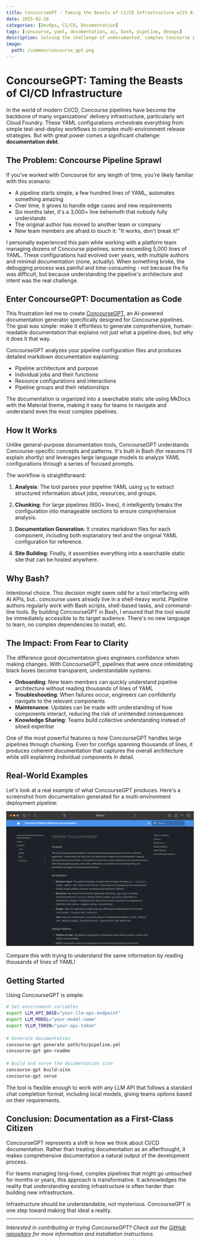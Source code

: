 ```yaml
---
title: ConcourseGPT - Taming the Beasts of CI/CD Infrastructure with AI-Generated Documentation
date: 2025-02-26
categories: [DevOps, CI/CD, Documentation]
tags: [concourse, yaml, documentation, ai, bash, pipeline, devops]
description: Solving the challenge of undocumented, complex Concourse pipelines with an AI-powered tool that generates comprehensive documentation for configurations that often remain untouched for months or years.
image:
  path: /common/concourse_gpt.png
---
```


# ConcourseGPT: Taming the Beasts of CI/CD Infrastructure

In the world of modern CI/CD, Concourse pipelines have become the backbone of many organizations' delivery infrastructure, particularly wrt Cloud Foundry. These YAML configurations orchestrate everything from simple test-and-deploy workflows to complex multi-environment release strategies. But with great power comes a significant challenge: **documentation debt**.

## The Problem: Concourse Pipeline Sprawl

If you've worked with Concourse for any length of time, you're likely familiar with this scenario:

- A pipeline starts simple, a few hundred lines of YAML, automates something amazing
- Over time, it grows to handle edge cases and new requirements
- Six months later, it's a 3,000+ line behemoth that nobody fully understands
- The original author has moved to another team or company
- New team members are afraid to touch it: "It works, don't break it!"

I personally experienced this pain while working with a platform team managing dozens of Concourse pipelines, some exceeding 5,000 lines of YAML. These configurations had evolved over years, with multiple authors and minimal documentation (none, actually). When something broke, the debugging process was painful and time-consuming - not because the fix was difficult, but because understanding the pipeline's architecture and intent was the real challenge.

## Enter ConcourseGPT: Documentation as Code

This frustration led me to create [ConcourseGPT](https://github.com/jmcdice/concourse-gpt), an AI-powered documentation generator specifically designed for Concourse pipelines. The goal was simple: make it effortless to generate comprehensive, human-readable documentation that explains not just what a pipeline does, but why it does it that way.

ConcourseGPT analyzes your pipeline configuration files and produces detailed markdown documentation explaining:

- Pipeline architecture and purpose
- Individual jobs and their functions
- Resource configurations and interactions
- Pipeline groups and their relationships

The documentation is organized into a searchable static site using MkDocs with the Material theme, making it easy for teams to navigate and understand even the most complex pipelines.

## How It Works

Unlike general-purpose documentation tools, ConcourseGPT understands Concourse-specific concepts and patterns. It's built in Bash (for reasons I'll explain shortly) and leverages large language models to analyze YAML configurations through a series of focused prompts.

The workflow is straightforward:

1. **Analysis**: The tool parses your pipeline YAML using `yq` to extract structured information about jobs, resources, and groups.

2. **Chunking**: For large pipelines (600+ lines), it intelligently breaks the configuration into manageable sections to ensure comprehensive analysis.

3. **Documentation Generation**: It creates markdown files for each component, including both explanatory text and the original YAML configuration for reference.

4. **Site Building**: Finally, it assembles everything into a searchable static site that can be hosted anywhere.

## Why Bash?

Intentional choice. This decision might seem odd for a tool interfacing with AI APIs, but.. concourse users already live in a shell-heavy world. Pipeline authors regularly work with Bash scripts, shell-based tasks, and command-line tools. By building ConcourseGPT in Bash, I ensured that the tool would be immediately accessible to its target audience. There's no new language to learn, no complex dependencies to install, etc.

## The Impact: From Fear to Clarity

The difference good documentation gives engineers confidence when making changes. With ConcourseGPT, pipelines that were once intimidating black boxes become transparent, understandable systems:

- **Onboarding**: New team members can quickly understand pipeline architecture without reading thousands of lines of YAML
- **Troubleshooting**: When failures occur, engineers can confidently navigate to the relevant components
- **Maintenance**: Updates can be made with understanding of how components interact, reducing the risk of unintended consequences
- **Knowledge Sharing**: Teams build collective understanding instead of siloed expertise

One of the most powerful features is how ConcourseGPT handles large pipelines through chunking. Even for configs spanning thousands of lines, it produces coherent documentation that captures the overall architecture while still explaining individual components in detail.

## Real-World Examples

Let's look at a real example of what ConcourseGPT produces. Here's a screenshot from documentation generated for a multi-environment deployment pipeline:

![Documentation Preview](/common/concourse-gpt.png)

Compare this with trying to understand the same information by reading thousands of lines of YAML!

## Getting Started

Using ConcourseGPT is simple:

```bash
# Set environment variables
export LLM_API_BASE="your-llm-api-endpoint"
export LLM_MODEL="your-model-name"
export VLLM_TOKEN="your-api-token"

# Generate documentation
concourse-gpt generate path/to/pipeline.yml
concourse-gpt gen-readme

# Build and serve the documentation site
concourse-gpt build-site
concourse-gpt serve
```

The tool is flexible enough to work with any LLM API that follows a standard chat completion format, including local models, giving teams options based on their requirements.

## Conclusion: Documentation as a First-Class Citizen

ConcourseGPT represents a shift in how we think about CI/CD documentation. Rather than treating documentation as an afterthought, it makes comprehensive documentation a natural output of the development process.

For teams managing long-lived, complex pipelines that might go untouched for months or years, this approach is transformative. It acknowledges the reality that understanding existing infrastructure is often harder than building new infrastructure.

Infrastructure should be understandable, not mysterious. ConcourseGPT is one step toward making that ideal a reality.

---
*Interested in contributing or trying ConcourseGPT? Check out the [GitHub repository](https://github.com/jmcdice/concourse-gpt) for more information and installation instructions.*
